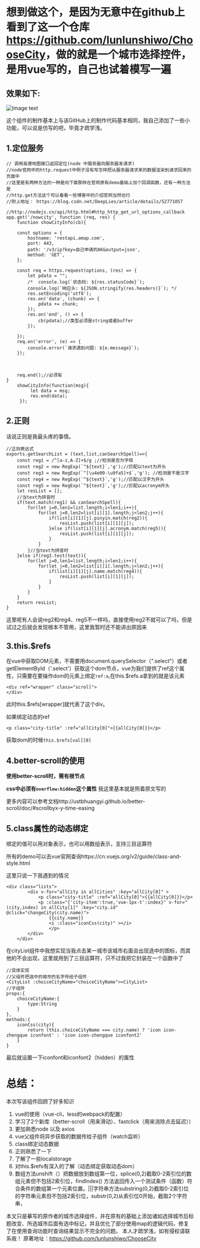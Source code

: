 # 想到做这个，是因为无意中在github上看到了这一个仓库<https://github.com/lunlunshiwo/ChooseCity>，做的就是一个城市选择控件，是用vue写的，自己也试着模写一遍
      
## 效果如下:  

![Image text](.\vcityselect\static\choseCity.gif)

  这个组件的制作基本上与该GitHub上的制作代码基本相同，我自己添加了一些小功能，可以说是仿写的吧，毕竟才疏学浅。

## 1.定位服务
```
// 调用高德地图接口返回定位(node 中服务器向服务器发请求)
//node官网中的http.request中例子没有写怎样把从服务器请求来的数据渲染到请求回来的页面中
//这里是有两种方法的一种是向下面那样在官网原有demo基础上加个回调函数，还有一种方法是
//http.get方法这个可以看看一些博客中的介绍官网当然也行
//附上地址：	https://blog.csdn.net/DeepLies/article/details/52771057
		//http://nodejs.cn/api/http.html#http_http_get_url_options_callback
app.get('/nowcity', function (req, res) {
    function showCityInfo(cb){
  
    const options = {
        hostname: 'restapi.amap.com',
        port: 443,
        path: '/v3/ip?key=自己申请的AK&output=json',
        method: 'GET',
    };

    const req = https.request(options, (res) => {
        let pdata = "";
        /*  console.log(`状态码: ${res.statusCode}`);
        console.log(`响应头: ${JSON.stringify(res.headers)}`); */
        res.setEncoding('utf8');
        res.on('data', (chunk) => {
            pdata += chunk;
        });
        res.on('end', () => {
            cb(pdata);//类型必须是string或者buffer
        });
        
    });
    req.on('error', (e) => {
        console.error(`请求遇到问题: ${e.message}`);
    });


    
    req.end();//必须有 
}   
    showCityInfo(function(msg){
         let data = msg;
         res.end(data);
     });
```



## 2.正则  

话说正则是我最头疼的事情。
```
//正则表达式
exports.getSearchList = (text,list,canSearchSpell)=>{
    const reg1 = /^[a-z,A-Z]+$/g ;//检测是否为字母
    const reg2 = new RegExp(`^${text}`,'g');//匹配以text为开头
    const reg3 = new RegExp(`^[\u4e00-\u9fa5]+$`,'g'); //检测是不是汉字
    const reg4 = new RegExp(`^${text}`,'g');//匹配以汉字为开头
    const reg5 = new RegExp(`^${text}`,'g');//匹配以acronym开头
    let resList = [];
    //当text为拼音时
    if(text.match(reg1) && canSearchSpell){
        for(let i=0,len1=list.length;i<len1;i++){
            for(let j=0,len2=list[i][1].length;j<len2;j++){
                if(list[i][1][j].pinyin.match(reg2)){
                    resList.push(list[i][1][j]);
                }else if(list[i][1][j].acronym.match(reg5)){
                    resList.push(list[i][1][j]);
                }
            }
        }//当text为拼音时
    }else if(reg3.test(text)){
        for(let i=0,len1=list.length;i<len1;i++){
            for(let j=0,len2=list[i][1].length;j<len2;j++){
                if(list[i][1][j].name.match(reg4)){
                    resList.push(list[i][1][j]);
                }
            }
        }
    }
    return resList;
}
```

这里呢有人会说reg2和reg4、reg5不一样吗，直接使用reg2不就可以了吗，但是试过之后就会发现根本不管用，这里我暂时还不能讲出原因来




## 3.this.$refs  

在vue中获取DOM元素，不需要用document.querySelector（".select"）或者getElementById（'.select'）获取这个dom节点，vue为我们提供了ref这个属性，只需要在要操作dom的元素上绑定`ref:a`,在this.$refs.a拿到的就是该元素

```
<div ref="wrapper" class="scroll">
</div>
```

此时this.$refs[wrapper]就代表了这个div。

如果绑定动态的ref

```
<p class="city-title" :ref="allCity[0]">{{allCity[0]}}</p>
```

获取dom的时候`this.$refs[val][0]`


## 4.better-scroll的使用

**使用better-scroll时，需有根节点**  

**css中必须有`overflow:hidden`这个属性**
我这里基本就是照着原文写的

 更多内容可以参考文档http://ustbhuangyi.github.io/better-scroll/doc/#scrollbyx-y-time-easing


## 5.class属性的动态绑定

绑定的值可以用对象表示，也可以用数组表示，支持三目运算符

所有的demo可以去vue官网查询https://cn.vuejs.org/v2/guide/class-and-style.html

这里只说一下我遇到的情况

```
<div class="lists">
        <div v-for="allCity in allCities" :key="allCity[0]" >
            <p class="city-title" :ref="allCity[0]">{{allCity[0]}}</p>
            <p :class="{'city-item':true,'vue-1px-t':index}" v-for="(city,index) in allCity[1]" :key="city.id" @click="changeCity(city.name)">
                {{city.name}}
                <i :class="iconCss(city)" ></i>
                </p>   
        </div>
    </div>
```

在cityList组件中我想实现当我点击某一城市该城市右面会出现选中的图标，而其他的不会出现，这里就用到了三目运算符，只不过我把它封装在一个函数中了

```
//具体实现
//父组件把选中的城市的名字传给子组件
<CityList :choiceCityName="choiceCityName"><CityList>
//子组件
props:{
    choiceCityName:{
        type:String
    }
},
methods:{
    iconCss(city){
        return (this.choiceCityName === city.name) ? 'icon icon-zhengque iconfont' : 'icon icon-zhengque iconfont2'
    }
}
```

最后就设置一下iconfont和iconfont2（hidden）的属性




# 总结：  


本次写该组件回顾了好多知识

1. vue的使用（vue-cli，less的webpack的配置）
2. 学习了2个新库（better-scroll（用来滑动）、fastclick（用来消除点击延迟））
3. 更加熟悉node 以及 axios
4. vue父组件将异步获取的数据传给子组件（watch监听）
5. class绑定动态数据
6. 正则熟悉了一下
7. 了解了一些localstorage
8. 对this.$refs有深入的了解（动态绑定获取动态dom）
9. 数组方法unshift（）把数据放到数组第一位，splice(0,2)截取0-2索引位的数组元素但不包括2索引位，findIndex() 方法返回传入一个测试条件（函数）符合条件的数组第一个元素位置。|||字符串方法substring(0,2)截取0-2索引位的字符串元素但不包括2索引位，substr(0,2)从索引位0开始，截取2个字符串，

本文只是摹写的原作者的城市选择组件，并在原有的基础上添加诸如选择城市后标题改变、所选城市后面有选中标记，并且优化了部分使用map的逻辑代码，修复了在使用查询功能时查询结果显示不完全的问题。
本人才疏学浅，如有侵权请联系我！
原著地址：https://github.com/lunlunshiwo/ChooseCity

